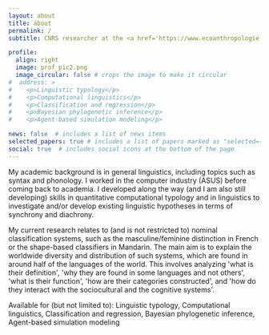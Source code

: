 ```yaml
---
layout: about
title: about
permalink: /
subtitle: CNRS researcher at the <a href='https://www.ecoanthropologie.fr/fr/annuaire/allassonniere-tang-marc-9269'>Ecological Anthropology lab (UMR 7206), National Museum of Natural History</a> in Paris. Also associated with the <a href='http://www.ddl.cnrs.fr/Annuaires/Index.asp?Langue=FR&Page=Marc%20TANG'>Dynamics of Language lab (UMR 5596), University Lumière Lyon 2</a> in Lyon.

profile:
  align: right
  image: prof_pic2.png
  image_circular: false # crops the image to make it circular
#  address: >
#    <p>Linguistic typology</p>
#    <p>Computational linguistics</p>
#    <p>Classification and regression</p>
#    <p>Bayesian phylogenetic inference</p>
#    <p>Agent-based simulation modeling</p>

news: false  # includes a list of news items
selected_papers: true # includes a list of papers marked as "selected={true}"
social: true  # includes social icons at the bottom of the page
---
```


My academic background is in general linguistics, including topics such as syntax and phonology. I worked in the computer industry (ASUS) before coming back to academia. I developed along the way (and I am also still developing) skills in quantitative computational typology and in linguistics to investigate and/or develop existing linguistic hypotheses in terms of synchrony and diachrony. 

My current research relates to (and is not restricted to) nominal classification systems, such as the masculine/feminine distinction in French or the shape-based classifiers in Mandarin. The main aim is to explain the worldwide diversity and distribution of such systems, which are found in around half of the languages of the world. This involves analyzing 'what is their definition', 'why they are found in some languages and not others', 'what is their function', 'how are their categories constructed', and 'how do they interact with the sociocultural and the cognitive systems'.

Available for (but not limited to): Linguistic typology, Computational linguistics, Classification and regression, Bayesian phylogenetic inference, Agent-based simulation modeling
